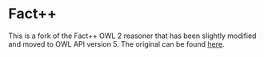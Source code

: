 Fact++
======

This is a fork of the Fact++ OWL 2 reasoner that has been slightly modified and moved to OWL API version 5. The original can be found [here](https://bitbucket.org/dtsarkov/factplusplus/src/master/).

